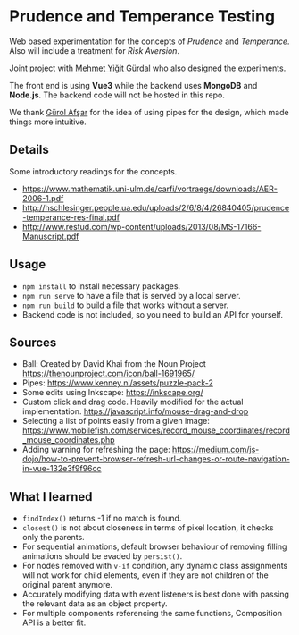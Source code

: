 # Prudence and Temperance Testing

Web based experimentation for the concepts of *Prudence* and *Temperance*. Also will include a treatment for *Risk Aversion*.

Joint project with [Mehmet Yiğit Gürdal](https://econ.boun.edu.tr/mehmet-yigit-gurdal-0) who also designed the experiments.

The front end is using **Vue3** while the backend uses **MongoDB** and **Node.js**. The backend code will not be hosted in this repo.

We thank [Gürol Afşar](https://tr.linkedin.com/in/g%C3%BCrol-af%C5%9Far-14981286) for the idea of using pipes for the design, which made things more intuitive.

## Details

Some introductory readings for the concepts.

- https://www.mathematik.uni-ulm.de/carfi/vortraege/downloads/AER-2006-1.pdf
- http://hschlesinger.people.ua.edu/uploads/2/6/8/4/26840405/prudence-temperance-res-final.pdf
- http://www.restud.com/wp-content/uploads/2013/08/MS-17166-Manuscript.pdf

## Usage
- `npm install` to install necessary packages.
- `npm run serve` to have a file that is served by a local server.
- `npm run build` to build a file that works without a server.
- Backend code is not included, so you need to build an API for yourself.

## Sources

- Ball: Created by David Khai from the Noun Project https://thenounproject.com/icon/ball-1691965/
- Pipes: https://www.kenney.nl/assets/puzzle-pack-2
- Some edits using Inkscape: https://inkscape.org/
- Custom click and drag code. Heavily modified for the actual implementation. https://javascript.info/mouse-drag-and-drop
- Selecting a list of points easily from a given image: https://www.mobilefish.com/services/record_mouse_coordinates/record_mouse_coordinates.php
- Adding warning for refreshing the page: https://medium.com/js-dojo/how-to-prevent-browser-refresh-url-changes-or-route-navigation-in-vue-132e3f9f96cc

## What I learned
- `findIndex()` returns -1 if no match is found.
- `closest()` is not about closeness in terms of pixel location, it checks only the parents.
- For sequential animations, default browser behaviour of removing filling animations should be evaded by `persist()`.
- For nodes removed with `v-if` condition, any dynamic class assignments will not work for child elements, even if they are not children of the original parent anymore.
- Accurately modifying data with event listeners is best done with passing the relevant data as an object property.
- For multiple components referencing the same functions, Composition API is a better fit.

